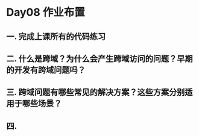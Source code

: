 # Day08 作业布置

## 一. 完成上课所有的代码练习











## 二. 什么是跨域？为什么会产生跨域访问的问题？早期的开发有跨域问题吗？











## 三. 跨域问题有哪些常见的解决方案？这些方案分别适用于哪些场景？











## 四. 





































































